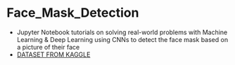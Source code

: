# Face_Mask_Detection
- Jupyter Notebook tutorials on solving real-world problems with Machine Learning &amp; Deep Learning using CNNs to detect the face mask based on a picture of their face 
- [DATASET FROM KAGGLE](https://www.kaggle.com/datasets/rivaiashari3670/new-masks-dataset)

